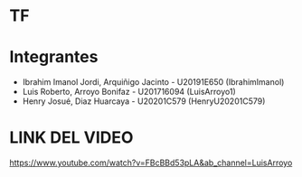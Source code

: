 # TF
# Integrantes
- Ibrahim Imanol Jordi, Arquiñigo Jacinto - U20191E650  (IbrahimImanol)
- Luis Roberto, Arroyo Bonifaz - U201716094  (LuisArroyo1)
- Henry Josué, Diaz Huarcaya - U20201C579  (HenryU20201C579)
# LINK DEL VIDEO
https://www.youtube.com/watch?v=FBcBBd53pLA&ab_channel=LuisArroyo
